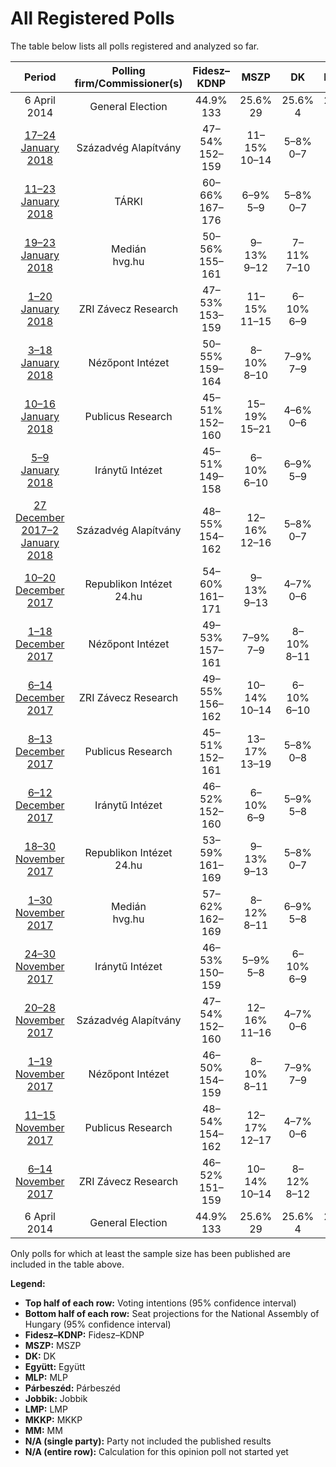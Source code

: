 # All Registered Polls

The table below lists all polls registered and analyzed so far.

| Period     | Polling firm/Commissioner(s) | Fidesz–KDNP | MSZP | DK | Együtt | MLP | Párbeszéd | Jobbik | LMP | MKKP | MM |
|:----------:|:----------------------------:|:--:|:--:|:--:|:--:|:--:|:--:|:--:|:--:|:--:|:--:|
| 6 April 2014 | General Election | 44.9% <br> 133 | 25.6% <br> 29 | 25.6% <br> 4 | 25.6% <br> 3 | 25.6% <br> 1 | 25.6% <br> 1 | 20.2% <br> 23 | 5.3% <br> 5 | 0.0% <br> 0 | 0.0% <br> 0 |
| [17–24 January 2018](2018-01-24-SzázadvégAlapítvány.html) | Századvég Alapítvány | 47–54% <br> 152–159 | 11–15% <br> 10–14 | 5–8% <br> 0–7 | 1–2% <br> 0 | 0–1% <br> 0 | 0–1% <br> 0 | 14–18% <br> 13–18 | 6–10% <br> 6–9 | 0–1% <br> 0 | 0–1% <br> 0 |
| [11–23 January 2018](2018-01-23-TÁRKI.html) | TÁRKI | 60–66% <br> 167–176 | 6–9% <br> 5–9 | 5–8% <br> 0–7 | 1–3% <br> 0 | 0–1% <br> 0 | 1–3% <br> 0 | 12–16% <br> 12–17 | 3–5% <br> 0–5 | 0–1% <br> 0 | 1–2% <br> 0 |
| [19–23 January 2018](2018-01-23-Medián.html) | Medián <br> hvg.hu | 50–56% <br> 155–161 | 9–13% <br> 9–12 | 7–11% <br> 7–10 | 1–2% <br> 0 | 0–1% <br> 0 | N/A <br> N/A | 16–20% <br> 15–19 | 5–7% <br> 0–7 | 0–1% <br> 0 | 1–2% <br> 0 |
| [1–20 January 2018](2018-01-20-ZRIZáveczResearch.html) | ZRI Závecz Research | 47–53% <br> 153–159 | 11–15% <br> 11–15 | 6–10% <br> 6–9 | 1–2% <br> 0 | 1–2% <br> 0 | 0–1% <br> 0 | 14–18% <br> 14–18 | 6–9% <br> 5–8 | 1–2% <br> 0 | 1–3% <br> 0 |
| [3–18 January 2018](2018-01-18-NézőpontIntézet.html) | Nézőpont Intézet | 50–55% <br> 159–164 | 8–10% <br> 8–10 | 7–9% <br> 7–9 | 1% <br> 0 | 1% <br> 0 | 1% <br> 0 | 11–14% <br> 12–15 | 7–9% <br> 7–9 | 1–3% <br> 0 | 2–4% <br> 0 |
| [10–16 January 2018](2018-01-16-PublicusResearch.html) | Publicus Research | 45–51% <br> 152–160 | 15–19% <br> 15–21 | 4–6% <br> 0–6 | 1–3% <br> 0 | 0–1% <br> 0 | 0–1% <br> 0 | 14–18% <br> 14–19 | 6–9% <br> 5–9 | 1–2% <br> 0 | 1–2% <br> 0 |
| [5–9 January 2018](2018-01-09-IránytűIntézet.html) | Iránytű Intézet | 45–51% <br> 149–158 | 6–10% <br> 6–10 | 6–9% <br> 5–9 | 1–3% <br> 0 | 0–1% <br> 0 | 1–2% <br> 0 | 19–25% <br> 20–28 | 6–9% <br> 5–9 | 1–3% <br> 0 | 2–4% <br> 0 |
| [27 December 2017–2 January 2018](2018-01-02-SzázadvégAlapítvány.html) | Századvég Alapítvány | 48–55% <br> 154–162 | 12–16% <br> 12–16 | 5–8% <br> 0–7 | 1–2% <br> 0 | 0–1% <br> 0 | 0–1% <br> 0 | 14–18% <br> 13–18 | 5–9% <br> 5–8 | 0–1% <br> 0 | 0–1% <br> 0 |
| [10–20 December 2017](2017-12-20-RepublikonIntézet.html) | Republikon Intézet <br> 24.hu | 54–60% <br> 161–171 | 9–13% <br> 9–13 | 4–7% <br> 0–6 | 1–3% <br> 0 | 0–1% <br> 0 | N/A <br> N/A | 14–19% <br> 14–19 | 4–7% <br> 0–6 | 0–1% <br> 0 | 1–3% <br> 0 |
| [1–18 December 2017](2017-12-18-NézőpontIntézet.html) | Nézőpont Intézet | 49–53% <br> 157–161 | 7–9% <br> 7–9 | 8–10% <br> 8–11 | 1–3% <br> 0 | 1–2% <br> 0 | 1–2% <br> 0 | 12–16% <br> 13–16 | 8–10% <br> 8–11 | 1–3% <br> 0 | 2–4% <br> 0 |
| [6–14 December 2017](2017-12-14-ZRIZáveczResearch.html) | ZRI Závecz Research | 49–55% <br> 156–162 | 10–14% <br> 10–14 | 6–10% <br> 6–10 | 2–4% <br> 0 | 1–2% <br> 0 | N/A <br> N/A | 12–16% <br> 12–16 | 6–9% <br> 5–8 | 0–1% <br> 0 | 1–3% <br> 0 |
| [8–13 December 2017](2017-12-13-PublicusResearch.html) | Publicus Research | 45–51% <br> 152–161 | 13–17% <br> 13–19 | 5–8% <br> 0–8 | 1–3% <br> 0 | 0–1% <br> 0 | 0–1% <br> 0 | 12–16% <br> 12–17 | 6–9% <br> 5–9 | 1–3% <br> 0 | 1–3% <br> 0 |
| [6–12 December 2017](2017-12-12-IránytűIntézet.html) | Iránytű Intézet | 46–52% <br> 152–160 | 6–10% <br> 6–9 | 5–9% <br> 5–8 | 1–3% <br> 0 | 0–1% <br> 0 | 1–2% <br> 0 | 18–23% <br> 19–26 | 5–9% <br> 5–9 | 1–3% <br> 0 | 2–4% <br> 0 |
| [18–30 November 2017](2017-11-30-RepublikonIntézet.html) | Republikon Intézet <br> 24.hu | 53–59% <br> 161–169 | 9–13% <br> 9–13 | 5–8% <br> 0–7 | 1–3% <br> 0 | 1–2% <br> 0 | N/A <br> N/A | 11–15% <br> 11–15 | 5–8% <br> 0–7 | 0–1% <br> 0 | 2–4% <br> 0 |
| [1–30 November 2017](2017-11-30-Medián.html) | Medián <br> hvg.hu | 57–62% <br> 162–169 | 8–12% <br> 8–11 | 6–9% <br> 5–8 | 1–3% <br> 0 | 0–1% <br> 0 | N/A <br> N/A | 13–17% <br> 13–17 | 4–6% <br> 0–6 | 0–1% <br> 0 | 1–2% <br> 0 |
| [24–30 November 2017](2017-11-30-IránytűIntézet.html) | Iránytű Intézet | 46–53% <br> 150–159 | 5–9% <br> 5–8 | 6–10% <br> 6–9 | 1–2% <br> 0 | 0–1% <br> 0 | 1–2% <br> 0 | 19–24% <br> 19–28 | 5–9% <br> 5–9 | 1–2% <br> 0 | 2–4% <br> 0 |
| [20–28 November 2017](2017-11-28-SzázadvégAlapítvány.html) | Századvég Alapítvány | 47–54% <br> 152–160 | 12–16% <br> 11–16 | 4–7% <br> 0–6 | 1–2% <br> 0 | 0–1% <br> 0 | N/A <br> N/A | 13–17% <br> 12–17 | 6–10% <br> 6–9 | 0–1% <br> 0 | 0–1% <br> 0 |
| [1–19 November 2017](2017-11-19-NézőpontIntézet.html) | Nézőpont Intézet | 46–50% <br> 154–159 | 8–10% <br> 8–11 | 7–9% <br> 7–9 | 1–3% <br> 0 | 1–2% <br> 0 | 1–2% <br> 0 | 14–18% <br> 15–19 | 7–9% <br> 7–9 | 1–3% <br> 0 | 3–5% <br> 0 |
| [11–15 November 2017](2017-11-15-PublicusResearch.html) | Publicus Research | 48–54% <br> 154–162 | 12–17% <br> 12–17 | 4–7% <br> 0–6 | 1–2% <br> 0 | 0–1% <br> 0 | N/A <br> N/A | 15–20% <br> 15–20 | 6–9% <br> 5–9 | 1–2% <br> 0 | 1–2% <br> 0 |
| [6–14 November 2017](2017-11-14-ZRIZáveczResearch.html) | ZRI Závecz Research | 46–52% <br> 151–159 | 10–14% <br> 10–14 | 8–12% <br> 8–12 | 1–2% <br> 0 | 1–2% <br> 0 | N/A <br> N/A | 16–21% <br> 15–20 | 5–8% <br> 0–7 | 1–2% <br> 0 | 1–3% <br> 0 |
| 6 April 2014 | General Election | 44.9% <br> 133 | 25.6% <br> 29 | 25.6% <br> 4 | 25.6% <br> 3 | 25.6% <br> 1 | 25.6% <br> 1 | 20.2% <br> 23 | 5.3% <br> 5 | 0.0% <br> 0 | 0.0% <br> 0 |

Only polls for which at least the sample size has been published are included in the table above.

**Legend:**
+ **Top half of each row:** Voting intentions (95% confidence interval)
+ **Bottom half of each row:** Seat projections for the National Assembly of Hungary (95% confidence interval)
+ **Fidesz–KDNP:** Fidesz–KDNP
+ **MSZP:** MSZP
+ **DK:** DK
+ **Együtt:** Együtt
+ **MLP:** MLP
+ **Párbeszéd:** Párbeszéd
+ **Jobbik:** Jobbik
+ **LMP:** LMP
+ **MKKP:** MKKP
+ **MM:** MM
+ **N/A (single party):** Party not included the published results
+ **N/A (entire row):** Calculation for this opinion poll not started yet

